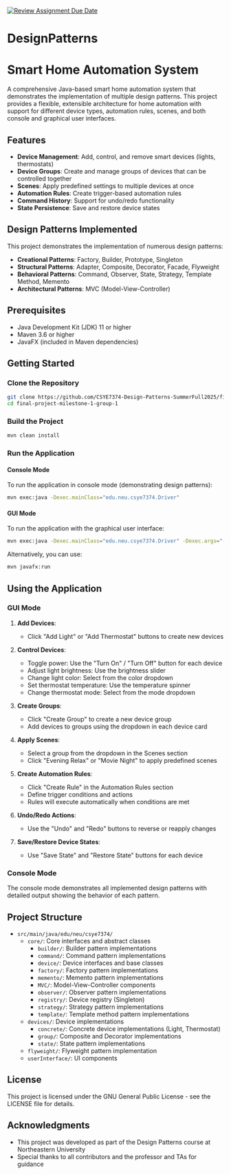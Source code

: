 [![Review Assignment Due Date](https://classroom.github.com/assets/deadline-readme-button-22041afd0340ce965d47ae6ef1cefeee28c7c493a6346c4f15d667ab976d596c.svg)](https://classroom.github.com/a/vN5dLYMT)
# DesignPatterns
# Smart Home Automation System

A comprehensive Java-based smart home automation system that demonstrates the implementation of multiple design patterns. This project provides a flexible, extensible architecture for home automation with support for different device types, automation rules, scenes, and both console and graphical user interfaces.

## Features

- **Device Management**: Add, control, and remove smart devices (lights, thermostats)
- **Device Groups**: Create and manage groups of devices that can be controlled together
- **Scenes**: Apply predefined settings to multiple devices at once
- **Automation Rules**: Create trigger-based automation rules
- **Command History**: Support for undo/redo functionality
- **State Persistence**: Save and restore device states

## Design Patterns Implemented

This project demonstrates the implementation of numerous design patterns:

- **Creational Patterns**: Factory, Builder, Prototype, Singleton
- **Structural Patterns**: Adapter, Composite, Decorator, Facade, Flyweight
- **Behavioral Patterns**: Command, Observer, State, Strategy, Template Method, Memento
- **Architectural Patterns**: MVC (Model-View-Controller)

## Prerequisites

- Java Development Kit (JDK) 11 or higher
- Maven 3.6 or higher
- JavaFX (included in Maven dependencies)

## Getting Started

### Clone the Repository

```bash
git clone https://github.com/CSYE7374-Design-Patterns-SummerFull2025/final-project-milestone-1-group-1
cd final-project-milestone-1-group-1
```

### Build the Project

```bash
mvn clean install
```

### Run the Application

#### Console Mode

To run the application in console mode (demonstrating design patterns):

```bash
mvn exec:java -Dexec.mainClass="edu.neu.csye7374.Driver"
```

#### GUI Mode

To run the application with the graphical user interface:

```bash
mvn exec:java -Dexec.mainClass="edu.neu.csye7374.Driver" -Dexec.args="--ui"
```

Alternatively, you can use:

```bash
mvn javafx:run
```

## Using the Application

### GUI Mode

1. **Add Devices**:
   - Click "Add Light" or "Add Thermostat" buttons to create new devices

2. **Control Devices**:
   - Toggle power: Use the "Turn On" / "Turn Off" button for each device
   - Adjust light brightness: Use the brightness slider
   - Change light color: Select from the color dropdown
   - Set thermostat temperature: Use the temperature spinner
   - Change thermostat mode: Select from the mode dropdown

3. **Create Groups**:
   - Click "Create Group" to create a new device group
   - Add devices to groups using the dropdown in each device card

4. **Apply Scenes**:
   - Select a group from the dropdown in the Scenes section
   - Click "Evening Relax" or "Movie Night" to apply predefined scenes

5. **Create Automation Rules**:
   - Click "Create Rule" in the Automation Rules section
   - Define trigger conditions and actions
   - Rules will execute automatically when conditions are met

6. **Undo/Redo Actions**:
   - Use the "Undo" and "Redo" buttons to reverse or reapply changes

7. **Save/Restore Device States**:
   - Use "Save State" and "Restore State" buttons for each device

### Console Mode

The console mode demonstrates all implemented design patterns with detailed output showing the behavior of each pattern.

## Project Structure

- `src/main/java/edu/neu/csye7374/`
  - `core/`: Core interfaces and abstract classes
    - `builder/`: Builder pattern implementations
    - `command/`: Command pattern implementations
    - `device/`: Device interfaces and base classes
    - `factory/`: Factory pattern implementations
    - `memento/`: Memento pattern implementations
    - `MVC/`: Model-View-Controller components
    - `observer/`: Observer pattern implementations
    - `registry/`: Device registry (Singleton)
    - `strategy/`: Strategy pattern implementations
    - `template/`: Template method pattern implementations
  - `devices/`: Device implementations
    - `concrete/`: Concrete device implementations (Light, Thermostat)
    - `group/`: Composite and Decorator implementations
    - `state/`: State pattern implementations
  - `flyweight/`: Flyweight pattern implementation
  - `userInterface/`: UI components

## License

This project is licensed under the GNU General Public License - see the LICENSE file for details.

## Acknowledgments

- This project was developed as part of the Design Patterns course at Northeastern University
- Special thanks to all contributors and the professor and TAs for guidance
